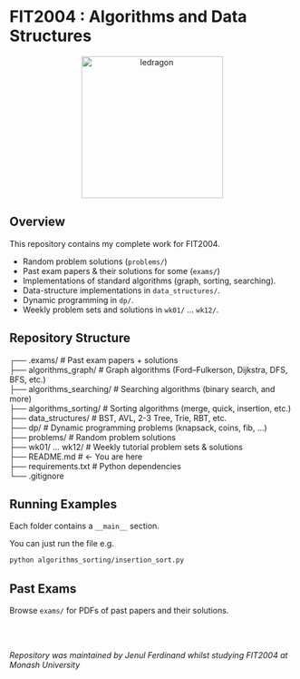 # FIT2004 : Algorithms and Data Structures

<div align="center">
  <img
    src="https://github.com/user-attachments/assets/8e9bf6e9-b64d-4070-a2e5-adeb4ab7171d"
    alt="ledragon"
    width="250"
  />
</div>

## Overview
This repository contains my complete work for FIT2004.
- Random problem solutions (`problems/`)
- Past exam papers & their solutions for some (`exams/`)
- Implementations of standard algorithms (graph, sorting, searching).
- Data-structure implementations in `data_structures/`.
- Dynamic programming in `dp/`.
- Weekly problem sets and solutions in `wk01/` ... `wk12/`.

## Repository Structure
┌── .exams/ # Past exam papers + solutions <br/>
├── algorithms_graph/ # Graph algorithms (Ford–Fulkerson, Dijkstra, DFS, BFS, etc.) <br/>
├── algorithms_searching/ # Searching algorithms (binary search, and more) <br/>
├── algorithms_sorting/ # Sorting algorithms (merge, quick, insertion, etc.) <br/>
├── data_structures/ # BST, AVL, 2-3 Tree, Trie, RBT, etc. <br/>
├── dp/ # Dynamic programming problems (knapsack, coins, fib, …) <br/>
├── problems/ # Random problem solutions <br/>
├── wk01/ … wk12/ # Weekly tutorial problem sets & solutions <br/>
├── README.md # ← You are here <br/>
├── requirements.txt # Python dependencies <br/>
└── .gitignore

## Running Examples
Each folder contains a `__main__` section.

You can just run the file e.g.
```sh
python algorithms_sorting/insertion_sort.py
```

## Past Exams
Browse `exams/` for PDFs of past papers and their solutions.

<br/>
<br/>

_Repository was maintained by Jenul Ferdinand whilst studying FIT2004 at Monash University_


